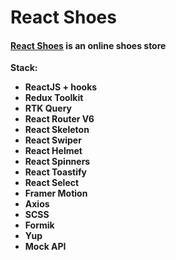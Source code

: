 # React Shoes

#### [React Shoes](https://react-shoes-two.vercel.app/) is an online shoes store

**Stack:**

- **ReactJS + hooks**
- **Redux Toolkit**
- **RTK Query**
- **React Router V6**
- **React Skeleton**
- **React Swiper**
- **React Helmet**
- **React Spinners**
- **React Toastify**
- **React Select**
- **Framer Motion**
- **Axios**
- **SCSS**
- **Formik**
- **Yup**
- **Mock API**

